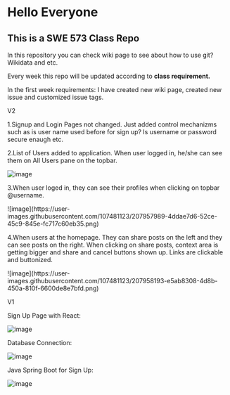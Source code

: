 <h1>Hello Everyone</h1>
<h2>This is a SWE 573 Class Repo</h2>
<p>In this repository you can check wiki page to see about how to use git? Wikidata and etc.</p>
<p>Every week this repo will be updated according to <b>class requirement.</b></p>
<p>In the first week requirements: I have created new wiki page, created new issue and customized issue tags.</p>

<p>V2</p>

<p>1.Signup and Login Pages not changed. Just added control mechanizms such as is user name used before for sign up? Is username or password secure enaugh etc.</p>
<p>2.List of Users added to application. When user logged in, he/she can see them on All Users pane on the topbar.</p>

![image](https://user-images.githubusercontent.com/107481123/207957567-6db1bebb-daf9-4842-83ed-d3ebbcd2c6e9.png)
<p>3.When user loged in, they can see their profiles when clicking on topbar @username.</p>
![image](https://user-images.githubusercontent.com/107481123/207957989-4ddae7d6-52ce-45c9-845e-fc717c60eb35.png)
<p>4.When users at the homepage. They can share posts on the left and they can see posts on the right. When clicking on share posts, context area is getting bigger and share and cancel buttons shown up. Links are clickable and buttonized.</p>
![image](https://user-images.githubusercontent.com/107481123/207958193-e5ab8308-4d8b-450a-810f-6600de8e7bfd.png)


<p>V1</p>

Sign Up Page with React:

![image](https://user-images.githubusercontent.com/107481123/200592941-09b9ea44-3e6c-42bd-b9a3-2cc77eb612ed.png)


Database Connection:

![image](https://user-images.githubusercontent.com/107481123/200592390-e2949937-c465-4337-bd78-76d6197519c7.png)

Java Spring Boot for Sign Up:

![image](https://user-images.githubusercontent.com/107481123/200592710-c125ba82-a171-410a-bf9f-6aaddbf138d7.png)

